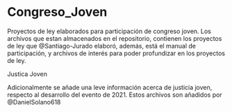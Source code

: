 # Congreso_Joven
Proyectos de ley elaborados para participación de congreso joven.
Los archivos que estan almacenados en el repositorio, contienen los proyectos de ley que @Santiago-Jurado elaboró, además, está el manual de participación, y archivos de interés para poder profundizar en los proyectos de ley.
 
 
 Justica Joven
 
 Adicionalmente se añade una leve información acerca de justicia joven, respecto al desarrollo del evento de 2021.
 Estos archivos son añadidos por @DanielSolano618 
